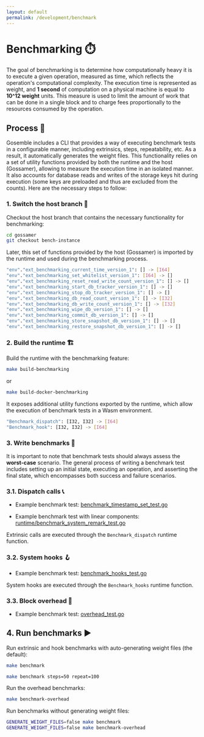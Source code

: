 ```yaml
---
layout: default
permalink: /development/benchmark
---
```


# Benchmarking ⏱️ 

The goal of benchmarking is to determine how computationally heavy it is to execute a given operation, measured as time, which reflects the operation's computational complexity. The execution time is represented as weight, and **1 second** of computation on a physical machine is equal to **10^12 weight** units. This measure is used to limit the amount of work that can be done in a single block and to charge fees proportionally to the resources consumed by the operation.

## Process 📌

Gosemble includes a CLI that provides a way of executing benchmark tests in a configurable manner, including extrinsics, steps, repeatability, etc. As a result, it automatically generates the weight files. This functionality relies on a set of utility functions provided by both the runtime and the host (Gossamer), allowing to measure the execution time in an isolated manner. It also accounts for database reads and writes of the storage keys hit during execution (some keys are preloaded and thus are excluded from the counts).
Here are the necessary steps to follow:

### 1. Switch the host branch 🔀

Checkout the host branch that contains the necessary functionality for benchmarking:

```bash
cd gossamer
git checkout bench-instance
```

Later, this set of functions provided by the host (Gossamer) is imported by the runtime and used during the benchmarking process.

```bash
"env"."ext_benchmarking_current_time_version_1": [] -> [I64]
"env"."ext_benchmarking_set_whitelist_version_1": [I64] -> []
"env"."ext_benchmarking_reset_read_write_count_version_1": [] -> []
"env"."ext_benchmarking_start_db_tracker_version_1": [] -> []
"env"."ext_benchmarking_stop_db_tracker_version_1": [] -> []
"env"."ext_benchmarking_db_read_count_version_1": [] -> [I32]
"env"."ext_benchmarking_db_write_count_version_1": [] -> [I32]
"env"."ext_benchmarking_wipe_db_version_1": [] -> []
"env"."ext_benchmarking_commit_db_version_1": [] -> []
"env"."ext_benchmarking_store_snapshot_db_version_1": [] -> []
"env"."ext_benchmarking_restore_snapshot_db_version_1": [] -> []
```

### 2. Build the runtime 🏗️

Build the runtime with the benchmarking feature:

```bash
make build-benchmarking
```
or
```bash
make build-docker-benchmarking
```

It exposes additional utility functions exported by the runtime, which allow the execution of benchmark tests in a Wasm environment.

```bash
"Benchmark_dispatch": [I32, I32] -> [I64]
"Benchmark_hook": [I32, I32] -> [I64]
```

### 3. Write benchmarks 📝

It is important to note that benchmark tests should always assess the **worst-case** scenario. The general process of writing a benchmark test includes setting up an initial state, executing an operation, and asserting the final state, which encompasses both success and failure scenarios.

### 3.1. Dispatch calls 📞

* Example benchmark test:
[benchmark_timestamp_set_test.go](https://github.com/LimeChain/gosemble/blob/develop/runtime/benchmark_timestamp_set_test.go)

* Example benchmark test with linear components:
[runtime/benchmark_system_remark_test.go](https://github.com/LimeChain/gosemble/blob/develop/runtime/benchmark_system_remark_test.go)

Extrinsic calls are executed through the `Benchmark_dispatch` runtime function.

### 3.2. System hooks 🪝

* Example benchmark test:
[benchmark_hooks_test.go](https://github.com/LimeChain/gosemble/blob/develop/runtime/benchmark_hooks_test.go)

System hooks are executed through the `Benchmark_hooks` runtime function.

### 3.3. Block overhead 🧊

* Example benchmark test:
[overhead_test.go](https://github.com/LimeChain/gosemble/blob/develop/benchmarking/overhead_test.go)

## 4. Run benchmarks ▶️

Run extrinsic and hook benchmarks with auto-generating weight files (the default):

```bash
make benchmark
```

```bash
make benchmark steps=50 repeat=100
```

Run the overhead benchmarks:

```bash
make benchmark-overhead
```

Run benchmarks without generating weight files:

```bash
GENERATE_WEIGHT_FILES=false make benchmark
GENERATE_WEIGHT_FILES=false make benchmark-overhead
```